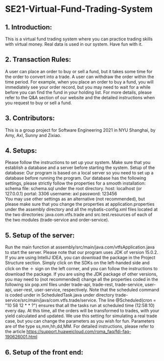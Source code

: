 # SE21-Virtual-Fund-Trading-System

## 1. Introduction:
This is a virtual fund trading system where you can practice trading skills with virtual money. Real data is used in our system. Have fun with it. 

## 2. Transaction Rules:
A user can place an order to buy or sell a fund, but it takes some time for the order to convert into a trade. A user can withdraw the order within the time period. For example, when you place an order to buy a fund, you will immediately see your order record, but you may need to wait for a while before you can find the fund in your holding list. For more details, please refer to the Q&A section of our website and the detailed instructions when you request to buy or sell a fund. 

## 3. Contributors:
This is a group project for Software Engineering 2021 in NYU Shanghai, by Amy, Axl, Sunny and Zixiao.

## 4. Setups:
Please follow the instructions to set up your system. Make sure that you establish a database and a server before starting the system.
	Setup of the database: 
	Our program is based on a local server so you need to set up a database before running the program. Our database has the following settings, please strictly follow the properties for a smooth installation:
	schema file: schema.sql under the root directory.
	host: localhost (or 127.0.0.1)
	portal: 3306
	username: axl
	password: 123456	
You may use other settings as an alternative (not recommended), but please make sure that you change the properties at application.properties under the assembly directory and all the mybatis-config.xml files located at the two directories: java.com.vtfs.trade and src.test.resources of each of the two modules (trade-service and order-service). 
	
## 5. Setup of the server:
Run the main function at assembly/src/main/java.com/vtfsApplication.java to start the server. Please note that our program uses JDK of version 15.0.2. If you are using IntelliJ IDEA, you can download the package in the Project Structure section. Simply click on the SDKs on the left-handed side and click on the ＋ sign on the left corner, and you can follow the instructions to download the package.
If you are using the JDK package of other versions, you may need to (not recommended) change all the properties coded in the following six pop.xml files under trade-api, trade-rest, trade-service, user-api, user-rest, user-service, respectively.
Note that the scheduled command is coded under in ScheduledTask.java under directory
trade-service/src/main/java/com.vtfs.trade/service. The line 
@Scheduled(cron = "10 58 12 * * ?")
ensures that all the tasks run at scheduled time (12:58:10) every day. At this time, all the orders will be transformed to trades, with your yield calculated and updated. We use this setting for simulating a real trade case, but you can change the parameters as you wish for fun. Parameters are of the type ss,mm,hh,dd,MM. For detailed instructions, please refer to the article https://support.huaweicloud.com/roma_faq/fdi-faq-190626001.html 
## 6. Setup of the front end: 

